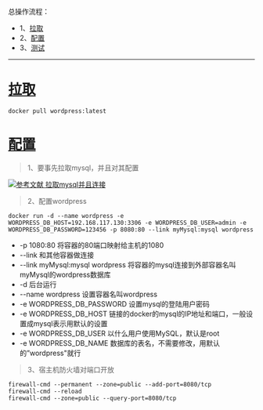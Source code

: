 总操作流程：
- 1、[拉取](#docker-01)
- 2、[配置](#docker-02)
- 3、[测试](#docker-03)

***

# <a name="docker-01" href="#" >拉取</a>

```
docker pull wordpress:latest
```

# <a name="docker-02" href="#" >配置</a>

> 1、要事先拉取mysql，并且对其配置

[![](https://img.shields.io/badge/参考文献-拉取mysql并且连接-yellow.svg "参考文献 拉取mysql并且连接")](https://github.com/OurNotes/CCN/blob/master/04.linux/05.Docker/02.Docker%E4%B9%8BCentOS7%E7%9A%84%E5%AE%89%E8%A3%85%E9%83%A8%E7%BD%B2/06.Docker%E4%B9%8B%E6%8B%89%E5%8F%96mysql%E5%B9%B6%E4%B8%94%E8%BF%9E%E6%8E%A5.md)

> 2、配置wordpress

```
docker run -d --name wordpress -e WORDPRESS_DB_HOST=192.168.117.130:3306 -e WORDPRESS_DB_USER=admin -e WORDPRESS_DB_PASSWORD=123456 -p 8080:80 --link myMysql:mysql wordpress
```

- -p 1080:80 将容器的80端口映射给主机的1080
- --link 和其他容器做连接
- --link myMysql:mysql wordpress 将容器的mysql连接到外部容器名叫myMysql的wordpress数据库
- -d 后台运行
- --name wordpress 设置容器名叫wordpress
- -e WORDPRESS_DB_PASSWORD 设置mysql的登陆用户密码
- -e WORDPRESS_DB_HOST 链接的docker的mysql的IP地址和端口，一般设置成mysql表示用默认的设置
- -e WORDPRESS_DB_USER 以什么用户使用MySQL，默认是root
- -e WORDPRESS_DB_NAME 数据库的表名，不需要修改，用默认的”wordpress"就行

> 3、宿主机防火墙对端口开放

```
firewall-cmd --permanent --zone=public --add-port=8080/tcp
firewall-cmd --reload
firewall-cmd --zone=public --query-port=8080/tcp 
```
